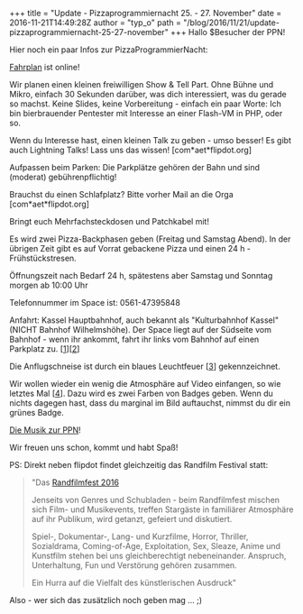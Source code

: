 +++
title = "Update - Pizzaprogrammiernacht 25. - 27. November"
date = 2016-11-21T14:49:28Z
author = "typ_o"
path = "/blog/2016/11/21/update-pizzaprogrammiernacht-25-27-november"
+++
Hallo $Besucher der PPN\!

Hier noch ein paar Infos zur PizzaProgrammierNacht:

[Fahrplan](https://flipdot.org/wiki/PPN/Fahrplan) ist online\!

Wir planen einen kleinen freiwilligen Show & Tell Part. Ohne Bühne und
Mikro, einfach 30 Sekunden darüber, was dich interessiert, was du gerade
so machst. Keine Slides, keine Vorbereitung - einfach ein paar Worte:
Ich bin bierbrauender Pentester mit Interesse an einer Flash-VM in PHP,
oder so.

Wenn du Interesse hast, einen kleinen Talk zu geben - umso besser! Es
gibt auch Lightning Talks! Lass uns das wissen!
\[com\*aet\*flipdot.org\]

Aufpassen beim Parken: Die Parkplätze gehören der Bahn und sind
(moderat) gebührenpflichtig!

Brauchst du einen Schlafplatz? Bitte vorher Mail an die Orga
\[com\*aet\*flipdot.org\]

Bringt euch Mehrfachsteckdosen und Patchkabel mit!

Es wird zwei Pizza-Backphasen geben (Freitag und Samstag Abend). In der
übrigen Zeit gibt es auf Vorrat gebackene Pizza und einen 24 h -
Frühstückstresen.

Öffnungszeit nach Bedarf 24 h, spätestens aber Samstag und Sonntag
morgen ab 10:00 Uhr

Telefonnummer im Space ist: 0561-47395848

Anfahrt: Kassel Hauptbahnhof, auch bekannt als \"Kulturbahnhof Kassel\"
(NICHT Bahnhof Wilhelmshöhe). Der Space liegt auf der Südseite vom
Bahnhof - wenn ihr ankommt, fahrt ihr links vom Bahnhof auf einen
Parkplatz zu.
\[[1](https://www.openstreetmap.org/node/1716494567/)\]\[[2](https://www.google.de/maps/place/flipdot+hackerspace+kassel/@51.318212,9.4842858,19z/2)\]

Die Anflugschneise ist durch ein blaues Leuchtfeuer
\[[3](https://de.wikipedia.org/wiki/Morsezeichen)\] gekennzeichnet.

Wir wollen wieder ein wenig die Atmosphäre auf Video einfangen, so wie
letztes Mal \[[4](https://vimeo.com/128079323)\]. Dazu wird es zwei
Farben von Badges geben. Wenn du nichts dagegen hast, dass du marginal
im Bild auftauchst, nimmst du dir ein grünes Badge.

[Die Musik zur PPN](https://www.youtube.com/watch?v=ouYB3Ef2qYI7)!

Wir freuen uns schon, kommt und habt Spaß!

PS: Direkt neben flipdot findet gleichzeitig das Randfilm Festival
statt:

> \"Das [Randfilmfest 2016](http://www.randfilm.de/)
> 
> Jenseits von Genres und Schubladen - beim Randfilmfest mischen sich
> Film- und Musikevents, treffen Stargäste in familiärer Atmosphäre auf
> ihr Publikum, wird getanzt, gefeiert und diskutiert.
> 
> Spiel-, Dokumentar-, Lang- und Kurzfilme, Horror, Thriller,
> Sozialdrama, Coming-of-Age, Exploitation, Sex, Sleaze, Anime und
> Kunstfilm stehen bei uns gleichberechtigt nebeneinander. Anspruch,
> Unterhaltung, Fun und Verstörung gehören zusammen.
> 
> Ein Hurra auf die Vielfalt des künstlerischen Ausdruck\"

Also - wer sich das zusätzlich noch geben mag ... ;)
